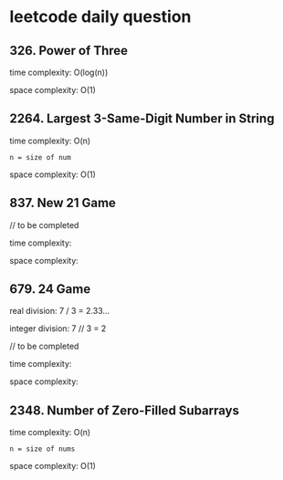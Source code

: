 # leetcode daily question

## 326. Power of Three

time complexity: O(log(n))

space complexity: O(1)

## 2264. Largest 3-Same-Digit Number in String

time complexity: O(n)

    n = size of num

space complexity: O(1)

## 837. New 21 Game

// to be completed

time complexity:

space complexity:


## 679. 24 Game

real division: 7 / 3 = 2.33...

integer division: 7 // 3 = 2

// to be completed

time complexity:

space complexity:

## 2348. Number of Zero-Filled Subarrays

time complexity: O(n)

    n = size of nums

space complexity: O(1)


